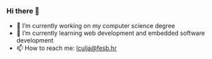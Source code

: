 ### Hi there 👋
- 🔭 I’m currently working on my computer science degree
- 🌱 I’m currently learning web development and embedded software development
- 📫 How to reach me: lculja@fesb.hr
<!--
**culjakluka/culjakluka** is a ✨ _special_ ✨ repository because its `README.md` (this file) appears on your GitHub profile.

Here are some ideas to get you started:
- 👯 I’m looking to collaborate on ...
- 🤔 I’m looking for help with ...
- 💬 Ask me about ...
- ⚡ Fun fact: ...
-->
